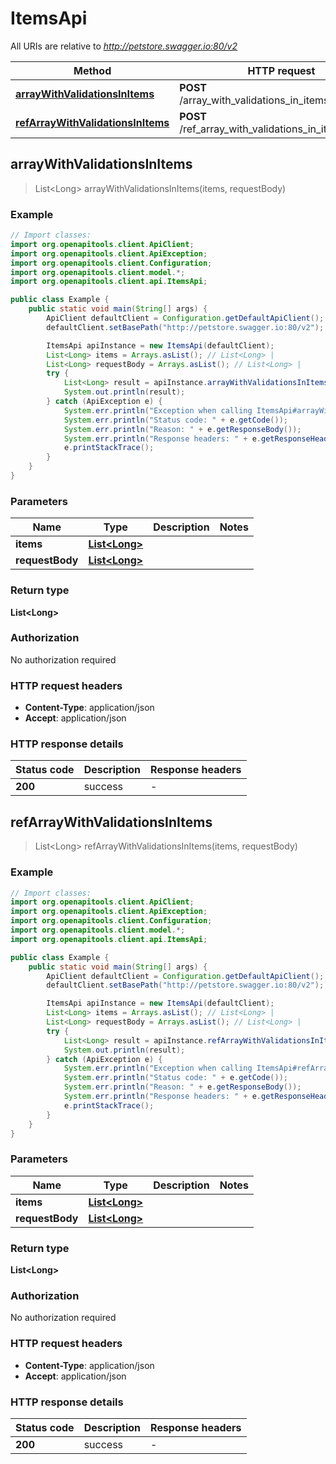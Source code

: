 # ItemsApi

All URIs are relative to *http://petstore.swagger.io:80/v2*

Method | HTTP request | Description
------------- | ------------- | -------------
[**arrayWithValidationsInItems**](ItemsApi.md#arrayWithValidationsInItems) | **POST** /array_with_validations_in_items/{items} | 
[**refArrayWithValidationsInItems**](ItemsApi.md#refArrayWithValidationsInItems) | **POST** /ref_array_with_validations_in_items/{items} | 



## arrayWithValidationsInItems

> List&lt;Long&gt; arrayWithValidationsInItems(items, requestBody)



### Example

```java
// Import classes:
import org.openapitools.client.ApiClient;
import org.openapitools.client.ApiException;
import org.openapitools.client.Configuration;
import org.openapitools.client.model.*;
import org.openapitools.client.api.ItemsApi;

public class Example {
    public static void main(String[] args) {
        ApiClient defaultClient = Configuration.getDefaultApiClient();
        defaultClient.setBasePath("http://petstore.swagger.io:80/v2");

        ItemsApi apiInstance = new ItemsApi(defaultClient);
        List<Long> items = Arrays.asList(); // List<Long> | 
        List<Long> requestBody = Arrays.asList(); // List<Long> | 
        try {
            List<Long> result = apiInstance.arrayWithValidationsInItems(items, requestBody);
            System.out.println(result);
        } catch (ApiException e) {
            System.err.println("Exception when calling ItemsApi#arrayWithValidationsInItems");
            System.err.println("Status code: " + e.getCode());
            System.err.println("Reason: " + e.getResponseBody());
            System.err.println("Response headers: " + e.getResponseHeaders());
            e.printStackTrace();
        }
    }
}
```

### Parameters


Name | Type | Description  | Notes
------------- | ------------- | ------------- | -------------
 **items** | [**List&lt;Long&gt;**](Long.md)|  |
 **requestBody** | [**List&lt;Long&gt;**](Long.md)|  |

### Return type

**List&lt;Long&gt;**

### Authorization

No authorization required

### HTTP request headers

- **Content-Type**: application/json
- **Accept**: application/json

### HTTP response details
| Status code | Description | Response headers |
|-------------|-------------|------------------|
| **200** | success |  -  |


## refArrayWithValidationsInItems

> List&lt;Long&gt; refArrayWithValidationsInItems(items, requestBody)



### Example

```java
// Import classes:
import org.openapitools.client.ApiClient;
import org.openapitools.client.ApiException;
import org.openapitools.client.Configuration;
import org.openapitools.client.model.*;
import org.openapitools.client.api.ItemsApi;

public class Example {
    public static void main(String[] args) {
        ApiClient defaultClient = Configuration.getDefaultApiClient();
        defaultClient.setBasePath("http://petstore.swagger.io:80/v2");

        ItemsApi apiInstance = new ItemsApi(defaultClient);
        List<Long> items = Arrays.asList(); // List<Long> | 
        List<Long> requestBody = Arrays.asList(); // List<Long> | 
        try {
            List<Long> result = apiInstance.refArrayWithValidationsInItems(items, requestBody);
            System.out.println(result);
        } catch (ApiException e) {
            System.err.println("Exception when calling ItemsApi#refArrayWithValidationsInItems");
            System.err.println("Status code: " + e.getCode());
            System.err.println("Reason: " + e.getResponseBody());
            System.err.println("Response headers: " + e.getResponseHeaders());
            e.printStackTrace();
        }
    }
}
```

### Parameters


Name | Type | Description  | Notes
------------- | ------------- | ------------- | -------------
 **items** | [**List&lt;Long&gt;**](Long.md)|  |
 **requestBody** | [**List&lt;Long&gt;**](Long.md)|  |

### Return type

**List&lt;Long&gt;**

### Authorization

No authorization required

### HTTP request headers

- **Content-Type**: application/json
- **Accept**: application/json

### HTTP response details
| Status code | Description | Response headers |
|-------------|-------------|------------------|
| **200** | success |  -  |


